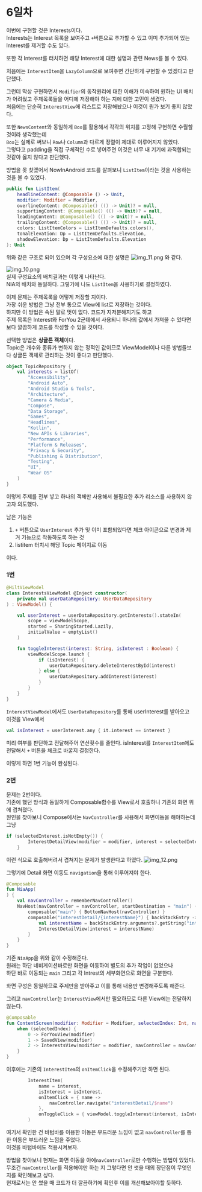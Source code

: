 # 6일차
이번에 구현할 것은 Interests이다.   
Interests는 Interest 목록을 보여주고 `+`버튼으로 추가할 수 있고 이미 추가되어 있는 Interest를 제거할 수도 있다.

또한 각 Interest를 터치하면 해당 Interest에 대한 설명과 관련 News를 볼 수 있다.

처음에는 `InterestItem`을 `LazyColumn`으로 보여주면 간단하게 구현할 수 있겠다고 판단했다.

그런데 막상 구현하면서 `Modifier`의 동작원리에 대한 이해가 미숙하여 원하는 UI 배치가 어려웠고 주제목록들을 어디에 저장해야 하는 지에 대한 고민이 생겼다.   
처음에는 단순히 `InterestView`에 리스트로 저장해놨으나 이것이 뭔가 보기 좋지 않았다.

또한 `NewsContent`와 동일하게 `Box`를 활용해서 각각의 위치를 고정해 구현하면 수월할 것이라 생각했는데   
`Box`는 실제로 써보니 `Row`나 `Column`과 다르게 정렬이 제대로 이루어지지 않았다.   
그렇다고 padding을 직접 구체적인 수로 넣어주면 이것은 너무 내 기기에 과적합되는 것같아 옳지 않다고 판단했다.   

방법을 못 찾겠어서 NowInAndroid 코드를 살펴보니 `ListItem`이라는 것을 사용하는 것을 볼 수 있었다.

```kotlin
public fun ListItem(
    headlineContent: @Composable () -> Unit,
    modifier: Modifier = Modifier,
    overlineContent: @Composable() (() -> Unit)? = null,
    supportingContent: @Composable() (() -> Unit)? = null,
    leadingContent: @Composable() (() -> Unit)? = null,
    trailingContent: @Composable() (() -> Unit)? = null,
    colors: ListItemColors = ListItemDefaults.colors(),
    tonalElevation: Dp = ListItemDefaults.Elevation,
    shadowElevation: Dp = ListItemDefaults.Elevation
): Unit
```
위와 같은 구조로 되어 있으며 
각 구성요소에 대한 설명은 
![img_11.png](img_11.png)
와 같다.

![img_10.png](img_10.png)   
실제 구성요소의 배치결과는 이렇게 나타난다.   
NIA의 배치와 동일하다. 그렇기에 나도 `ListItem`을 사용하기로 결정하였다.

이제 문제는 주제목록을 어떻게 저장할 지이다.   
가장 쉬운 방법은 그냥 전부 통으로 View에 list로 저장하는 것이다.   
하지만 이 방법은 속된 말로 멋이 없다. 코드가 지저분해지기도 하고   
주제 목록은 Interest와 ForYou 2군데에서 사용되니 하나의 값에서 가져올 수 있다면 보다 깔끔하게 코드를 작성할 수 있을 것이다.

선택한 방법은 **싱글톤 객체**이다.   
Topic은 개수와 종류가 변하지 않는 정적인 값이므로 ViewModel이나 다른 방법들보다 싱글톤 객체로 관리하는 것이 좋다고 판단했다. 

```kotlin
object TopicRepository {
    val interests = listOf(
        "Accessibility",
        "Android Auto",
        "Android Studio & Tools",
        "Architecture",
        "Camera & Media",
        "Compose",
        "Data Storage",
        "Games",
        "Headlines",
        "Kotlin",
        "New APIs & Libraries",
        "Performance",
        "Platform & Releases",
        "Privacy & Security",
        "Publishing & Distribution",
        "Testing",
        "UI",
        "Wear OS"
    )
}
```

이렇게 주제를 전부 넣고 하나의 객체만 사용해서 불필요한 추가 리소스를 사용하지 않고자 의도했다.   

남은 기능은 
1. `+` 버튼으로 `UserInterest` 추가 및 이미 포함되었다면 체크 아이콘으로 변경과 제거 기능으로 작동하도록 하는 것
2. listitem 터치시 해당 Topic 페이지르 이동

이다.

### 1번
```kotlin
@HiltViewModel
class InterestsViewModel @Inject constructor(
    private val userDataRepository: UserDataRepository
) : ViewModel() {

    val userInterest = userDataRepository.getInterests().stateIn(
        scope = viewModelScope,
        started = SharingStarted.Lazily,
        initialValue = emptyList()
    )

    fun toggleInterest(interest: String, isInterest : Boolean) {
        viewModelScope.launch {
            if (isInterest) {
                userDataRepository.deleteInterestById(interest)
            } else {
                userDataRepository.addInterest(interest)
            }
        }
    }
}
```
`InterestViewModel`에서도 `UserDataRepository`를 통해 userInterest를 받아오고   
이것을 View에서
```kotlin
val isInterest = userInterest.any { it.interest == interest }
```
미리 여부를 판단하고 전달해주어 연산횟수를 줄인다. isInterest를 `InterestItem`에도 전달해서 `+` 버튼을 체크로 바꿀지 결정한다.

이렇게 하면 1번 기능이 완성된다.

### 2번
문제는 2번이다.   
기존에 했던 방식과 동일하게 Composable함수를 View로서 호출하니 기존의 화면 위에 겹쳐졌다.  
원인을 찾아보니 Compose에서는 `NavController`를 사용해서 화면이동을 해야하는데   
그냥 
```kotlin
if (selectedInterest.isNotEmpty()) {
        InterestDetailView(modifier = modifier, interest = selectedInterest)
    }
```
이런 식으로 호출해버려서 겹쳐지는 문제가 발생한다고 하였다.
![img_12.png](img_12.png)

그렇기에 Detail 화면 이동도 `navigation`을 통해 이루어져야 한다.
```kotlin
@Composable
fun NiaApp(
) {
    val navController = rememberNavController()
    NavHost(navController = navController, startDestination = "main") {
        composable("main") { BottomNavHost(navController) }
        composable("interestDetail/{interestName}") { backStackEntry ->
            val interestName = backStackEntry.arguments?.getString("interestName") ?: ""
            InterestDetailView(interest = interestName)
        }
    }
}
```
기존 `NiaApp`을 위와 같이 수정해준다.   
원래는 하단 네비게이션바로만 화면을 이동하여 별도의 추가 작업이 없었으나   
하단 바로 이동되는 `main` 그리고 각 Intrest의 세부화면으로 화면을 구분한다.

화면 구성은 동일하므로 주제만을 받아주고 이를 통해 내용만 변경해주도록 해준다.

그리고 `navController`는 `InterestView`에서만 필요하므로 다른 View에는 전달하지 않는다.
```kotlin
@Composable
fun ContentScreen(modifier: Modifier = Modifier, selectedIndex: Int, navController: NavHostController) {
    when (selectedIndex) {
        0 -> ForYouView(modifier)
        1 -> SavedView(modifier)
        2 -> InterestsView(modifier = modifier, navController = navController)
    }
}
```

이후에는 기존의 `InterestItem`의 `onItemClick`을 수정해주기만 하면 된다.
```kotlin
        InterestItem(
            name = interest,
            isInterest = isInterest,
            onItemClick = { name ->
                navController.navigate("interestDetail/$name")
            },
            onToggleClick = { viewModel.toggleInterest(interest, isInterest) }
        )
```

여기서 확인한 건 바텀바를 이용한 이동은 부드러운 느낌이 없고 `navController`를 통한 이동은 부드러운 느낌을 주었다.   
이것을 바텀바에도 적용시켜보자.

방법을 찾아보니 현재는 화면 이동을 아예`navController`로만 수행하는 방법이 있었다.   
무조건 `navController`를 적용해야만 하는 지 그렇다면 안 썻을 때의 장단점이 무엇인지를 확인해보고 싶다.   
현재로서는 안 썼을 때 코드가 더 깔끔하기에 확인후 이를 개선해보아야할 듯하다.